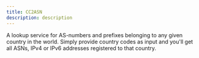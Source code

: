 ```yaml
---
title: CC2ASN
description: description 
---
```


A lookup service for AS-numbers and prefixes belonging to any given country in the world. Simply provide country codes as input and you'll get all ASNs, IPv4 or IPv6 addresses registered to that country.
